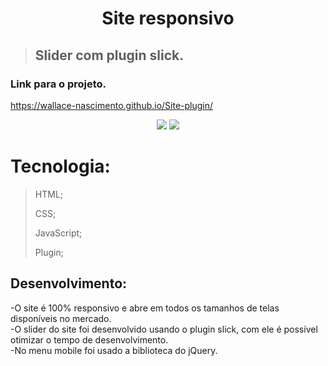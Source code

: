 <h1 align="center">Site responsivo</h1>

>
> ## Slider com plugin slick.
> 



### Link para o projeto.
https://wallace-nascimento.github.io/Site-plugin/

<div align="center">
 <img src="https://user-images.githubusercontent.com/87508400/151849011-9971887a-0da7-458c-9dc2-3e5bbc303c21.JPG"/>
<img src="https://user-images.githubusercontent.com/87508400/151848955-898cf7c9-614b-49f9-9836-859c446d6afc.JPG"/>

</div>

# Tecnologia:

> HTML; <br/> 
> 
> CSS; <br/>
> 
> JavaScript;
> 
> Plugin;


 ## Desenvolvimento:
 
-O site é 100% responsivo e abre em todos os tamanhos de telas disponíveis no mercado. <br />
-O slider do site foi desenvolvido usando o plugin slick, com ele é possível otimizar o tempo de desenvolvimento. <br />
-No menu mobile foi usado a biblioteca do jQuery. <br />
